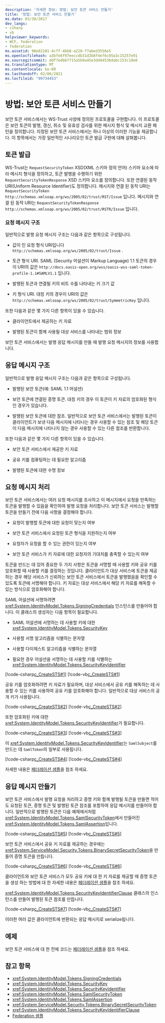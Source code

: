 ```yaml
---
description: '자세한 정보: 방법: 보안 토큰 서비스 만들기'
title: '방법: 보안 토큰 서비스 만들기'
ms.date: 03/30/2017
dev_langs:
- csharp
- vb
helpviewer_keywords:
- WCF, federation
- federation
ms.assetid: 98e82101-4cff-4bb8-a220-f7abed3556e5
ms.openlocfilehash: a3bfe6f97eeccdb31d3b8f4ef6c05a3c15257e91
ms.sourcegitcommit: ddf7edb67715a5b9a45e3dd44536dabc153c1de0
ms.translationtype: MT
ms.contentlocale: ko-KR
ms.lasthandoff: 02/06/2021
ms.locfileid: "99734453"
---
```

# <a name="how-to-create-a-security-token-service"></a>방법: 보안 토큰 서비스 만들기

보안 토큰 서비스에서는 WS-Trust 사양에 정의된 프로토콜을 구현합니다. 이 프로토콜은 보안 토큰의 발행, 갱신, 취소 및 유효성 검사를 위한 메시지 형식 및 메시지 교환 패턴을 정의합니다. 지정된 보안 토큰 서비스에서는 하나 이상의 이러한 기능을 제공합니다. 이 항목에서는 가장 일반적인 시나리오인 토큰 발급 구현에 대해 살펴봅니다.  
  
## <a name="issuing-tokens"></a>토큰 발급  

 WS-Trust는 `RequestSecurityToken` XSD(XML 스키마 정의 언어) 스키마 요소에 따라 메시지 형식을 정의하고, 토큰 발행을 수행하기 위한 `RequestSecurityTokenResponse` XSD 스키마 요소를 정의합니다. 또한 연결된 동작 URI(Uniform Resource Identifier)도 정의합니다. 메시지와 연결 된 동작 URI는 `RequestSecurityToken` `http://schemas.xmlsoap.org/ws/2005/02/trust/RST/Issue` 입니다. 메시지와 연결 된 동작 URI는 `RequestSecurityTokenResponse`   `http://schemas.xmlsoap.org/ws/2005/02/trust/RSTR/Issue` 입니다.  
  
### <a name="request-message-structure"></a>요청 메시지 구조  

 일반적으로 발행 요청 메시지 구조는 다음과 같은 항목으로 구성됩니다.  
  
- 값이 인 요청 형식 URI입니다 `http://schemas.xmlsoap.org/ws/2005/02/trust/Issue` .
  
- 토큰 형식 URI. SAML (Security 어설션이 Markup Language) 1.1 토큰의 경우이 URI의 값은 `http://docs.oasis-open.org/wss/oasis-wss-saml-token-profile-1.1#SAMLV1.1` 입니다.  
  
- 발행된 토큰과 연결될 키의 비트 수를 나타내는 키 크기 값  
  
- 키 형식 URI. 대칭 키의 경우이 URI의 값은 `http://schemas.xmlsoap.org/ws/2005/02/trust/SymmetricKey` 입니다.  
  
 또한 다음과 같은 몇 가지 다른 항목이 있을 수 있습니다.  
  
- 클라이언트에서 제공하는 키 자료  
  
- 발행된 토큰이 함께 사용될 대상 서비스를 나타내는 범위 정보  
  
 보안 토큰 서비스에서는 발행 응답 메시지를 만들 때 발행 요청 메시지의 정보를 사용합니다.  
  
## <a name="response-message-structure"></a>응답 메시지 구조  

 일반적으로 발행 응답 메시지 구조는 다음과 같은 항목으로 구성됩니다.  
  
- 발행된 보안 토큰(예: SAML 1.1 어설션)  
  
- 보안 토큰에 연결된 증명 토큰. 대칭 키의 경우 이 토큰이 키 자료의 암호화된 형식인 경우가 있습니다.  
  
- 발행된 보안 토큰에 대한 참조. 일반적으로 보안 토큰 서비스에서는 발행된 토큰이 클라이언트가 보낸 다음 메시지에 나타나는 경우 사용할 수 있는 참조 및 해당 토큰이 다음 메시지에 나타나지 않는 경우 사용할 수 있는 다른 참조를 반환합니다.  
  
 또한 다음과 같은 몇 가지 다른 항목이 있을 수 있습니다.  
  
- 보안 토큰 서비스에서 제공한 키 자료  
  
- 공유 키를 컴퓨팅하는 데 필요한 알고리즘  
  
- 발행된 토큰에 대한 수명 정보  
  
## <a name="processing-request-messages"></a>요청 메시지 처리  

 보안 토큰 서비스에서는 여러 요청 메시지를 조사하고 이 메시지에서 요청을 만족하는 토큰을 발행할 수 있음을 확인하여 발행 요청을 처리합니다. 보안 토큰 서비스는 발행할 토큰을 만들기 전에 다음 사항을 결정해야 합니다.  
  
- 요청이 발행할 토큰에 대한 요청이 맞는지 여부  
  
- 보안 토큰 서비스에서 요청된 토큰 형식을 지원하는지 여부  
  
- 요청자가 요청을 할 수 있는 권한이 있는지 여부  
  
- 보안 토큰 서비스가 키 자료에 대한 요청자의 기대치를 충족할 수 있는지 여부  
  
 토큰을 만드는 데 있어 중요한 두 가지 사항은 토큰을 서명할 때 사용할 키와 공유 키를 암호화할 때 사용할 키를 결정하는 것입니다. 클라이언트가 대상 서비스에 토큰을 제공하는 경우 해당 서비스가 신뢰하는 보안 토큰 서비스에서 토큰을 발행했음을 확인할 수 있도록 토큰에 서명해야 합니다. 키 자료는 대상 서비스에서 해당 키 자료를 해독할 수 있는 방식으로 암호화해야 합니다.  
  
 SAML 어설션에 서명하려면 <xref:System.IdentityModel.Tokens.SigningCredentials> 인스턴스를 만들어야 합니다. 이 클래스의 생성자는 다음 항목이 필요합니다.  
  
- SAML 어설션에 서명하는 데 사용할 키에 대한 <xref:System.IdentityModel.Tokens.SecurityKey>  
  
- 사용할 서명 알고리즘을 식별하는 문자열  
  
- 사용할 다이제스트 알고리즘을 식별하는 문자열  
  
- 필요한 경우 어설션을 서명하는 데 사용할 키를 식별하는 <xref:System.IdentityModel.Tokens.SecurityKeyIdentifier>  
  
 [!code-csharp[c_CreateSTS#1](../../../../samples/snippets/csharp/VS_Snippets_CFX/c_creatests/cs/source.cs#1)]
 [!code-vb[c_CreateSTS#1](../../../../samples/snippets/visualbasic/VS_Snippets_CFX/c_creatests/vb/source.vb#1)]  
  
 공유 키를 암호화하려면 키 자료가 필요하며, 대상 서비스에서 공유 키를 해독하는 데 사용할 수 있는 키를 사용하여 공유 키를 암호화해야 합니다. 일반적으로 대상 서비스의 공개 키가 사용됩니다.  
  
 [!code-csharp[c_CreateSTS#2](../../../../samples/snippets/csharp/VS_Snippets_CFX/c_creatests/cs/source.cs#2)]
 [!code-vb[c_CreateSTS#2](../../../../samples/snippets/visualbasic/VS_Snippets_CFX/c_creatests/vb/source.vb#2)]  
  
 또한 암호화된 키에 대한 <xref:System.IdentityModel.Tokens.SecurityKeyIdentifier>가 필요합니다.  
  
 [!code-csharp[c_CreateSTS#3](../../../../samples/snippets/csharp/VS_Snippets_CFX/c_creatests/cs/source.cs#3)]
 [!code-vb[c_CreateSTS#3](../../../../samples/snippets/visualbasic/VS_Snippets_CFX/c_creatests/vb/source.vb#3)]  
  
 이 <xref:System.IdentityModel.Tokens.SecurityKeyIdentifier>는 `SamlSubject`를 만드는 데 `SamlToken`의 일부로 사용됩니다.  
  
 [!code-csharp[c_CreateSTS#4](../../../../samples/snippets/csharp/VS_Snippets_CFX/c_creatests/cs/source.cs#4)]
 [!code-vb[c_CreateSTS#4](../../../../samples/snippets/visualbasic/VS_Snippets_CFX/c_creatests/vb/source.vb#4)]  
  
 자세한 내용은 [페더레이션 샘플](../samples/federation-sample.md)을 참조 하세요.  
  
## <a name="creating-response-messages"></a>응답 메시지 만들기  

 보안 토큰 서비스에서 발행 요청을 처리하고 증명 키와 함께 발행될 토큰을 만들면 적어도 요청된 토큰, 증명 토큰 및 발행된 토큰 참조를 포함하여 응답 메시지를 만들어야 합니다. 일반적으로 발행된 토큰은 다음 예제에서처럼 <xref:System.IdentityModel.Tokens.SamlSecurityToken>에서 만들어진 <xref:System.IdentityModel.Tokens.SamlAssertion>입니다.  
  
 [!code-csharp[c_CreateSTS#5](../../../../samples/snippets/csharp/VS_Snippets_CFX/c_creatests/cs/source.cs#5)]
 [!code-vb[c_CreateSTS#5](../../../../samples/snippets/visualbasic/VS_Snippets_CFX/c_creatests/vb/source.vb#5)]  
  
 보안 토큰 서비스에서 공유 키 자료를 제공하는 경우에는 <xref:System.ServiceModel.Security.Tokens.BinarySecretSecurityToken>을 만들어 증명 토큰을 만듭니다.  
  
 [!code-csharp[c_CreateSTS#6](../../../../samples/snippets/csharp/VS_Snippets_CFX/c_creatests/cs/source.cs#6)]
 [!code-vb[c_CreateSTS#6](../../../../samples/snippets/visualbasic/VS_Snippets_CFX/c_creatests/vb/source.vb#6)]  
  
 클라이언트와 보안 토큰 서비스가 모두 공유 키에 대 한 키 자료를 제공할 때 증명 토큰을 생성 하는 방법에 대 한 자세한 내용은 [페더레이션 샘플](../samples/federation-sample.md)을 참조 하세요.  
  
 <xref:System.IdentityModel.Tokens.SecurityKeyIdentifierClause> 클래스의 인스턴스를 만들어 발행된 토큰 참조를 만듭니다.  
  
 [!code-csharp[c_CreateSTS#7](../../../../samples/snippets/csharp/VS_Snippets_CFX/c_creatests/cs/source.cs#7)]
 [!code-vb[c_CreateSTS#7](../../../../samples/snippets/visualbasic/VS_Snippets_CFX/c_creatests/vb/source.vb#7)]  
  
 이러한 여러 값은 클라이언트에 반환되는 응답 메시지로 serialize됩니다.  
  
## <a name="example"></a>예제  

 보안 토큰 서비스에 대 한 전체 코드는 [페더레이션 샘플](../samples/federation-sample.md)을 참조 하세요.  
  
## <a name="see-also"></a>참고 항목

- <xref:System.IdentityModel.Tokens.SigningCredentials>
- <xref:System.IdentityModel.Tokens.SecurityKey>
- <xref:System.IdentityModel.Tokens.SecurityKeyIdentifier>
- <xref:System.IdentityModel.Tokens.SamlSecurityToken>
- <xref:System.IdentityModel.Tokens.SamlAssertion>
- <xref:System.ServiceModel.Security.Tokens.BinarySecretSecurityToken>
- <xref:System.IdentityModel.Tokens.SecurityKeyIdentifierClause>
- [Federation 샘플](../samples/federation-sample.md)
